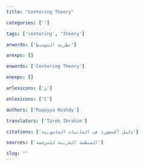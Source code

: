 ```yaml
---
title: "Centering Theory"

categories: ['']

tags: ['centering', 'theory']

arwords: ['نظرية التوسيط']

arexps: []

enwords: ['Centering Theory']

enexps: []

arlexicons: ['ن']

enlexicons: ['C']

authors: ['Ruqayya Roshdy']

translators: ['Tarek Ibrahim']

citations: ['دليل أكسفورد في السانيات الحاسوبية']

sources: ['المنظمة العربية للترجمة']

slug: ""
---
```

